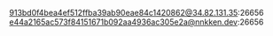 913bd0f4bea4ef512ffba39ab90eae84c1420862@34.82.131.35:26656
e44a2165ac573f84151671b092aa4936ac305e2a@nnkken.dev:26656
